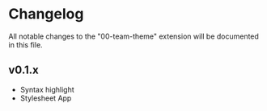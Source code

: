 # Changelog

All notable changes to the "00-team-theme" extension will be documented in this file.

## v0.1.x

- Syntax highlight
- Stylesheet App
